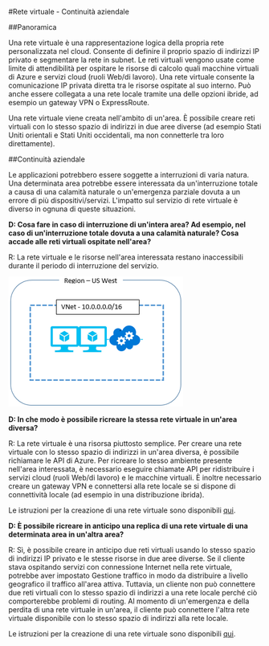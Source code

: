 <properties
	pageTitle="Operazioni da eseguire in caso di un'interruzione del servizio Azure con impatto sulle reti virtuali di Azure | Microsoft Azure"
	description="Informazioni sulle operazioni da eseguire in caso di un'interruzione del servizio Azure con impatto sulle reti virtuali di Azure."
	services="virtual-network"
	documentationCenter=""
	authors="NarayanAnnamalai"
	manager="jefco"
	editor=""/>

<tags
	ms.service="virtual-network"
	ms.workload="virtual-network"
	ms.tgt_pltfrm="na"
	ms.devlang="na"
	ms.topic="article"
	ms.date="05/16/2016"
	ms.author="narayan;aglick"/>

#Rete virtuale - Continuità aziendale

##Panoramica

Una rete virtuale è una rappresentazione logica della propria rete personalizzata nel cloud. Consente di definire il proprio spazio di indirizzi IP privato e segmentare la rete in subnet. Le reti virtuali vengono usate come limite di attendibilità per ospitare le risorse di calcolo quali macchine virtuali di Azure e servizi cloud (ruoli Web/di lavoro). Una rete virtuale consente la comunicazione IP privata diretta tra le risorse ospitate al suo interno. Può anche essere collegata a una rete locale tramite una delle opzioni ibride, ad esempio un gateway VPN o ExpressRoute.
 
Una rete virtuale viene creata nell'ambito di un'area. È possibile creare reti virtuali con lo stesso spazio di indirizzi in due aree diverse (ad esempio Stati Uniti orientali e Stati Uniti occidentali, ma non connetterle tra loro direttamente).

##Continuità aziendale

Le applicazioni potrebbero essere soggette a interruzioni di varia natura. Una determinata area potrebbe essere interessata da un'interruzione totale a causa di una calamità naturale o un'emergenza parziale dovuta a un errore di più dispositivi/servizi. L'impatto sul servizio di rete virtuale è diverso in ognuna di queste situazioni.

**D: Cosa fare in caso di interruzione di un'intera area? Ad esempio, nel caso di un'interruzione totale dovuta a una calamità naturale? Cosa accade alle reti virtuali ospitate nell'area?**

R: La rete virtuale e le risorse nell'area interessata restano inaccessibili durante il periodo di interruzione del servizio.

![Diagramma della rete virtuale semplice](./media/virtual-network-disaster-recovery-guidance/vnet.png)

**D: In che modo è possibile ricreare la stessa rete virtuale in un'area diversa?**

R: La rete virtuale è una risorsa piuttosto semplice. Per creare una rete virtuale con lo stesso spazio di indirizzi in un'area diversa, è possibile richiamare le API di Azure. Per ricreare lo stesso ambiente presente nell'area interessata, è necessario eseguire chiamate API per ridistribuire i servizi cloud (ruoli Web/di lavoro) e le macchine virtuali. È inoltre necessario creare un gateway VPN e connettersi alla rete locale se si dispone di connettività locale (ad esempio in una distribuzione ibrida).

Le istruzioni per la creazione di una rete virtuale sono disponibili [qui](./virtual-networks-create-vnet-arm-pportal.md).

**D: È possibile ricreare in anticipo una replica di una rete virtuale di una determinata area in un'altra area?**

R: Sì, è possibile creare in anticipo due reti virtuali usando lo stesso spazio di indirizzi IP privato e le stesse risorse in due aree diverse. Se il cliente stava ospitando servizi con connessione Internet nella rete virtuale, potrebbe aver impostato Gestione traffico in modo da distribuire a livello geografico il traffico all'area attiva. Tuttavia, un cliente non può connettere due reti virtuali con lo stesso spazio di indirizzi a una rete locale perché ciò comporterebbe problemi di routing. Al momento di un'emergenza e della perdita di una rete virtuale in un'area, il cliente può connettere l'altra rete virtuale disponibile con lo stesso spazio di indirizzi alla rete locale.

Le istruzioni per la creazione di una rete virtuale sono disponibili [qui](./virtual-networks-create-vnet-arm-pportal.md).

<!---HONumber=AcomDC_0601_2016-->